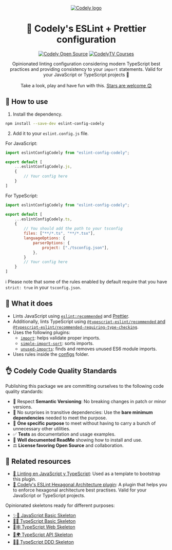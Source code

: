<p align="center">
  <a href="https://codely.com">
	<picture>
	  <source media="(prefers-color-scheme: dark)" srcset="https://codely.com/logo/codely_logo-dark.svg">
	  <source media="(prefers-color-scheme: light)" srcset="https://codely.com/logo/codely_logo-light.svg">
	  <img alt="Codely logo" src="https://codely.com/logo/codely_logo.svg">
	</picture>
  </a>
</p>

<h1 align="center">
  🤏 Codely's ESLint + Prettier configuration
</h1>

<p align="center">
	<a href="https://github.com/CodelyTV"><img src="https://img.shields.io/badge/CodelyTV-OS-green.svg?style=flat-square" alt="Codely Open Source"/></a>
	<a href="https://pro.codely.com"><img src="https://img.shields.io/badge/CodelyTV-PRO-black.svg?style=flat-square" alt="CodelyTV Courses"/></a>
</p>

<p align="center">
  Opinionated linting configuration considering modern TypeScript best practices and providing consistency to your <code>import</code> statements. Valid for your JavaScript or TypeScript projects 🤟
  <br />
  <br />
  Take a look, play and have fun with this.
  <a href="https://github.com/CodelyTV/eslint-config-codely/stargazers">Stars are welcome 😊</a>
</p>

## 👀 How to use

1. Install the dependency.
```bash
npm install --save-dev eslint-config-codely
```
2. Add it to your `eslint.config.js` file.

For JavaScript:
```js
import eslintConfigCodely from "eslint-config-codely";

export default [
	...eslintConfigCodely.js,
	{
		// Your config here
	}
]
```

For TypeScript:
```js
import eslintConfigCodely from "eslint-config-codely";

export default [
	...eslintConfigCodely.ts,
	{
		// You should add the path to your tsconfig
		files: ["**/*.ts", "**/*.tsx"],
		languageOptions: {
			parserOptions: {
				project: ["./tsconfig.json"],
			},
		}
		// Your config here
	}
]
```

ℹ️ Please note that some of the rules enabled by default require that you have `strict: true` in your `tsconfig.json`.

## 🤔 What it does

- Lints JavaScript using [`eslint:recommended`](https://eslint.org/docs/latest/user-guide/configuring/configuration-files#using-eslintrecommended) and [Prettier](https://prettier.io/).
- Additionally, lints TypeScript using [`@typescript-eslint/recommended` and `@typescript-eslint/recommended-requiring-type-checking`](https://typescript-eslint.io/docs/linting/configs).
- Uses the following plugins:
  - [`import`](https://github.com/import-js/eslint-plugin-import/): helps validate proper imports.
  - [`simple-import-sort`](https://github.com/lydell/eslint-plugin-simple-import-sort/): sorts imports.
  - [`unused-imports`](https://github.com/sweepline/eslint-plugin-unused-imports): finds and removes unused ES6 module imports.
- Uses rules inside the [configs](configs) folder.

## 👌 Codely Code Quality Standards

Publishing this package we are committing ourselves to the following code quality standards:

- 🤝 Respect **Semantic Versioning**: No breaking changes in patch or minor versions.
- 🤏 No surprises in transitive dependencies: Use the **bare minimum dependencies** needed to meet the purpose.
- 🎯 **One specific purpose** to meet without having to carry a bunch of unnecessary other utilities.
- ✅ **Tests** as documentation and usage examples.
- 📖 **Well documented ReadMe** showing how to install and use.
- ⚖️ **License favoring Open Source** and collaboration.

## 🔀 Related resources

- [🔦 Linting en JavaScript y TypeScript](https://pro.codely.com/library/linting-en-javascript-y-typescript-188432/446893/about/): Used as a template to bootstrap this plugin.
- [🎯 Codely's ESLint Hexagonal Architecture plugin](https://github.com/CodelyTV/eslint-plugin-hexagonal-architecture): A plugin that helps you to enforce hexagonal architecture best practises. Valid for your JavaScript or TypeScript projects.

Opinionated skeletons ready for different purposes:

- [✨🌱 JavaScript Basic Skeleton](https://github.com/CodelyTV/javascript-basic-skeleton)
- [🔷🌱 TypeScript Basic Skeleton](https://github.com/CodelyTV/typescript-basic-skeleton)
- [🔷🕸️ TypeScript Web Skeleton](https://github.com/CodelyTV/typescript-web-skeleton)
- [🔷🌍 TypeScript API Skeleton](https://github.com/CodelyTV/typescript-api-skeleton)
- [🔷✨ TypeScript DDD Skeleton](https://github.com/CodelyTV/typescript-ddd-skeleton)
